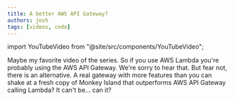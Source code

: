 ```yaml
---
title: A better AWS API Gateway?
authors: josh
tags: [videos, code]
---
```


import YouTubeVideo from "@site/src/components/YouTubeVideo";

<YouTubeVideo url="https://www.youtube-nocookie.com/embed/PS9p5RtlLWQ" />

Maybe my favorite video of the series. So if you use AWS Lambda you're probably using the AWS API Gateway. We're sorry to hear that. But fear not, there is an alternative. A real gateway with more features than you can shake at a fresh copy of Monkey Island that outperforms AWS API Gateway calling Lambda? It can't be... can it?
